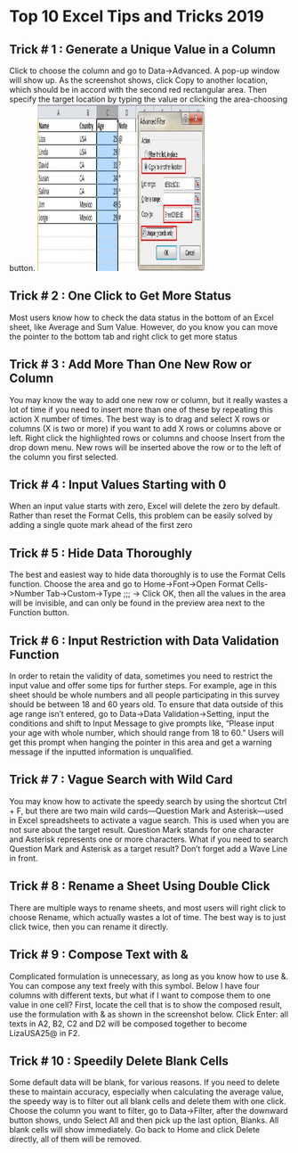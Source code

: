 # Top 10 Excel Tips and Tricks 2019

<h2>Trick # 1 : Generate a Unique Value in a Column </h2>

Click to choose the column and go to Data->Advanced. A pop-up window will show up. As the screenshot shows, click Copy to another location, which should be in accord with the second red rectangular area. Then specify the target location by typing the value or clicking the area-choosing button. 
<img src=" images/9.jpg" height="300" width="300">
<h2>Trick # 2 : One Click to Get More Status</h2>

Most users know how to check the data status in the bottom of an Excel sheet, like Average and Sum Value. However, do you know you can move the pointer to the bottom tab and right click to get more status

<h2>Trick # 3 : Add More Than One New Row or Column</h2>

You may know the way to add one new row or column, but it really wastes a lot of time if you need to insert more than one of these by repeating this action X number of times. The best way is to drag and select X rows or columns (X is two or more) if you want to add X rows or columns above or left. Right click the highlighted rows or columns and choose Insert from the drop down menu. New rows will be inserted above the row or to the left of the column you first selected.


<h2>Trick # 4 : Input Values Starting with 0</h2>

When an input value starts with zero, Excel will delete the zero by default. Rather than reset the Format Cells, this problem can be easily solved by adding a single quote mark ahead of the first zero


<h2>Trick # 5 : Hide Data Thoroughly</h2>

The best and easiest way to hide data thoroughly is to use the Format Cells function. Choose the area and go to Home->Font->Open Format Cells->Number Tab->Custom->Type ;;; -> Click OK, then all the values in the area will be invisible, and can only be found in the preview area next to the Function button.


<h2>Trick # 6 : Input Restriction with Data Validation Function</h2>

In order to retain the validity of data, sometimes you need to restrict the input value and offer some tips for further steps. For example, age in this sheet should be whole numbers and all people participating in this survey should be between 18 and 60 years old. To ensure that data outside of this age range isn’t entered, go to Data->Data Validation->Setting, input the conditions and shift to Input Message to give prompts like, “Please input your age with whole number, which should range from 18 to 60.” Users will get this prompt when hanging the pointer in this area and get a warning message if the inputted information is unqualified.


<h2>Trick # 7 : Vague Search with Wild Card</h2>

You may know how to activate the speedy search by using the shortcut Ctrl + F, but there are two main wild cards—Question Mark and Asterisk—used in Excel spreadsheets to activate a vague search. This is used when you are not sure about the target result. Question Mark stands for one character and Asterisk represents one or more characters. What if you need to search Question Mark and Asterisk as a target result? Don’t forget add a Wave Line in front.

<h2>Trick # 8 : Rename a Sheet Using Double Click</h2>

There are multiple ways to rename sheets, and most users will right click to choose Rename, which actually wastes a lot of time. The best way is to just click twice, then you can rename it directly.

<h2>Trick # 9 : Compose Text with &</h2>

Complicated formulation is unnecessary, as long as you know how to use &. You can compose any text freely with this symbol. Below I have four columns with different texts, but what if I want to compose them to one value in one cell? First, locate the cell that is to show the composed result, use the formulation with & as shown in the screenshot below. Click Enter: all texts in A2, B2, C2 and D2 will be composed together to become LizaUSA25@ in F2.

<h2>Trick # 10 : Speedily Delete Blank Cells</h2>

Some default data will be blank, for various reasons. If you need to delete these to maintain accuracy, especially when calculating the average value, the speedy way is to filter out all blank cells and delete them with one click. Choose the column you want to filter, go to Data->Filter, after the downward button shows, undo Select All and then pick up the last option, Blanks. All blank cells will show immediately. Go back to Home and click Delete directly, all of them will be removed.
